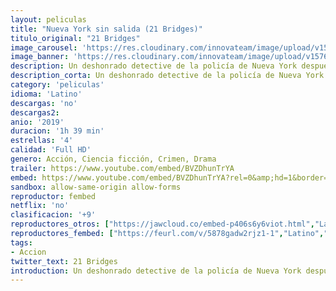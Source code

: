 ```yaml
---
layout: peliculas
title: "Nueva York sin salida (21 Bridges)"
titulo_original: "21 Bridges"
image_carousel: 'https://res.cloudinary.com/innovateam/image/upload/v1576863126/21bridges-min_ej6fpq.jpg'
image_banner: 'https://res.cloudinary.com/innovateam/image/upload/v1576863128/21-bridges-Chadwick-Boseman-min_jbboai.jpg'
description: Un deshonrado detective de la policía de Nueva York después de ser empujado a una cacería humana en toda la ciudad por un asesino de policías, recibe una oportunidad de redención.
description_corta: Un deshonrado detective de la policía de Nueva York después de ser empujado a una cacería humana en toda la ciudad por un asesino de policías, recibe una oportunidad de redención.
category: 'peliculas'
idioma: 'Latino'
descargas: 'no'
descargas2:
anio: '2019'
duracion: '1h 39 min'
estrellas: '4'
calidad: 'Full HD'
genero: Acción, Ciencia ficción, Crimen, Drama
trailer: https://www.youtube.com/embed/BVZDhunTrYA
embed: https://www.youtube.com/embed/BVZDhunTrYA?rel=0&amp;hd=1&border=0&wmode=opaque&enablejsapi=1&modestbranding=1&controls=1&showinfo=1
sandbox: allow-same-origin allow-forms
reproductor: fembed
netflix: 'no'
clasificacion: '+9'
reproductores_otros: ["https://jawcloud.co/embed-p406s6y6viot.html","Latino","https://player.premiumstream.live/player.php?id=ODE0&sub=","Latino","https://mstream.space/cvbnyr9umt49","Latino"]
reproductores_fembed: ["https://feurl.com/v/5878gadw2rjz1-1","Latino","https://jplayer.club/v/eqd-kb-1dkly0z1","Latino","https://feurl.com/v/1w32kuj-0m8dx25","Latino"]
tags:
- Accion
twitter_text: 21 Bridges
introduction: Un deshonrado detective de la policía de Nueva York después de ser empujado a una cacería humana en toda la ciudad por un asesino de policías, recibe una oportunidad de redención.
---
```













